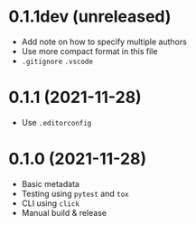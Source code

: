 # 0.1.1dev (unreleased)

- Add note on how to specify multiple authors
- Use more compact format in this file
- `.gitignore` `.vscode`

# 0.1.1 (2021-11-28)

- Use `.editorconfig`

# 0.1.0 (2021-11-28)

- Basic metadata
- Testing using `pytest` and `tox`
- CLI using `click`
- Manual build & release

